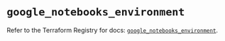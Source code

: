 # `google_notebooks_environment`

Refer to the Terraform Registry for docs: [`google_notebooks_environment`](https://registry.terraform.io/providers/hashicorp/google-beta/5.36.0/docs/resources/google_notebooks_environment).
